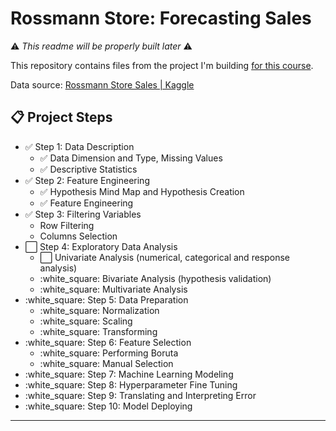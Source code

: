 # Rossmann Store: Forecasting Sales

⚠️ _This readme will be properly built later_ ⚠️

This repository contains files from the project I'm building <a href="https://www.hotmart.com/product/data-science-em-producao/Y24207977W">for this course</a>.

Data source: <a href="https://www.kaggle.com/c/rossmann-store-sales/data">Rossmann Store Sales | Kaggle</a>


## 📋   Project Steps

- ✅ Step 1: Data Description
  - ✅ Data Dimension and Type, Missing Values
  - ✅ Descriptive Statistics
- ✅ Step 2: Feature Engineering
  - ✅ Hypothesis Mind Map and Hypothesis Creation
  - ✅ Feature Engineering
- ✅ Step 3: Filtering Variables
    - Row Filtering
    - Columns Selection
- :white_large_square: Step 4: Exploratory Data Analysis
  - :white_large_square: Univariate Analysis (numerical, categorical and response analysis)
  - :white_square: Bivariate Analysis (hypothesis validation)
  - :white_square: Multivariate Analysis
- :white_square: Step 5: Data Preparation
  - :white_square:  Normalization
  - :white_square: Scaling
  - :white_square: Transforming
- :white_square: Step 6: Feature Selection
  - :white_square: Performing Boruta
  - :white_square: Manual Selection
- :white_square: Step 7: Machine Learning Modeling
- :white_square: Step 8: Hyperparameter Fine Tuning
- :white_square: Step 9: Translating and Interpreting Error
- :white_square: Step 10: Model Deploying

---